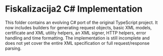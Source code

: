 # Fiskalizacija2 C# Implementation

This folder contains an evolving C# port of the original TypeScript project.
It now includes builders for generating request objects, basic XML models,
certificate and XML utility helpers, an XML signer, HTTP helpers, error
handling and time formatting. The implementation is still incomplete and
does not yet cover the entire XML specification or full request/response
parsing.
